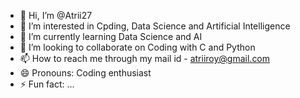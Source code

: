 - 👋 Hi, I’m @Atrii27
- 👀 I’m interested in Cpding, Data Science and Artificial Intelligence
- 🌱 I’m currently learning Data Science and AI
- 💞️ I’m looking to collaborate on Coding with C and Python
- 📫 How to reach me through my mail id - atriiroy@gmail.com
- 😄 Pronouns: Coding enthusiast
- ⚡ Fun fact: ...

<!---
Atrii27/Atrii27 is a ✨ special ✨ repository because its `README.md` (this file) appears on your GitHub profile.
You can click the Preview link to take a look at your changes.
--->
